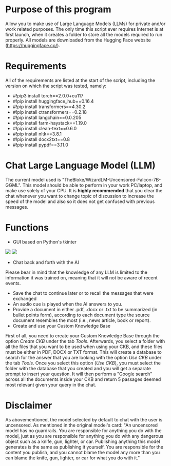 # Purpose of this program
Allow you to make use of Large Language Models (LLMs) for private and/or work related purposes. The only time this script ever requires Internet is at first launch, when it creates a folder to store all the models required to run properly. All models are downloaded from the Hugging Face website (https://huggingface.co/).

# Requirements
All of the requirements are listed at the start of the script, including the version on which the script was tested, namely:
* #!pip3 install torch==2.0.0+cu117
* #!pip install huggingface_hub==0.16.4
* #!pip install transformers==4.30.2
* #!pip install ctransformers==0.2.18
* #!pip install langchain==0.0.205
* #!pip install farm-haystack==1.19.0
* #!pip install clean-text==0.6.0
* #!pip install nltk==3.8.1
* #!pip install docx2txt==0.8
* #!pip install pypdf==3.11.0

# Chat Large Language Model (LLM)
The current model used is "TheBloke/WizardLM-Uncensored-Falcon-7B-GGML". This model should be able to perform in your work PC/laptop, and make use solely of your CPU. It is **highly recommended** that you clear the chat whenever you want to change topic of discussion to increase the speed of the model and also so it does not get confused with previous messages.

# Functions
* GUI based on Python's tkinter

<img src = "https://github.com/esuriddick/Programming/blob/main/Python/Local_LLM/Preview_UI_01.jpg"></img>
<img src = "https://github.com/esuriddick/Programming/blob/main/Python/Local_LLM/Preview_UI_02.jpg?raw=true"></img>
* Chat back and forth with the AI

Please bear in mind that the knowledge of any LLM is limited to the information it was trained on, meaning that it will not be aware of recent events.
* Save the chat to continue later or to recall the messages that were exchanged
* An audio cue is played when the AI answers to you.
* Provide a document in either .pdf, .docx or .txt to be summarized (in bullet points form), according to each document type the source document resembles the most (i.e., news article, book or report).
* Create and use your Custom Knowledge Base

First of all, you need to create your Custom Knowledge Base through the option _Create CKB_ under the tab _Tools_. Afterwards, you select a folder with all the files that you want to be used when using your CKB, and these files must be either in PDF, DOCX or TXT format. This will create a database to search for the answer that you are looking with the option _Use CKB_ under the tab _Tools_. Once you select this option (_Use CKB_), you must select the folder with the database that you created and you will get a separate prompt to insert your question. It will then perform a "Google search" across all the documents inside your CKB and return 5 passages deemed most relevant given your query in the chat.

# Disclaimer
As abovementioned, the model selected by default to chat with the user is uncensored. As mentioned in the original model's card: "An uncensored model has no guardrails. You are responsible for anything you do with the model, just as you are responsible for anything you do with any dangerous object such as a knife, gun, lighter, or car. Publishing anything this model generates is the same as publishing it yourself. You are responsible for the content you publish, and you cannot blame the model any more than you can blame the knife, gun, lighter, or car for what you do with it."
